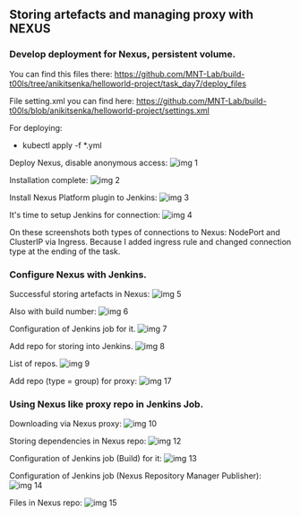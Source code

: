 ## Storing artefacts and managing proxy with NEXUS

### Develop deployment for Nexus, persistent volume.
You can find this files there:
https://github.com/MNT-Lab/build-t00ls/tree/anikitsenka/helloworld-project/task_day7/deploy_files

File setting.xml you can find here:
https://github.com/MNT-Lab/build-t00ls/blob/anikitsenka/helloworld-project/settings.xml

For deploying:
- kubectl apply -f *.yml

Deploy Nexus, disable anonymous access:
![img 1](./images/1.png)

Installation complete:
![img 2](./images/2.png)

Install Nexus Platform plugin to Jenkins:
![img 3](./images/3.png)

It's time to setup Jenkins for connection:
![img 4](./images/4.png)

On these screenshots both types of connections to Nexus: NodePort and ClusterIP via Ingress.
Because I added ingress rule and changed connection type at the ending of the task.

### Configure Nexus with Jenkins.
Successful storing artefacts in Nexus:
![img 5](./images/5.png)

Also with build number:
![img 6](./images/6.png)

Configuration of Jenkins job for it.
![img 7](./images/7.png)

Add repo for storing into Jenkins. 
![img 8](./images/8.png)

List of repos.
![img 9](./images/9.png)

Add repo (type = group) for proxy:
![img 17](./images/17.png)

### Using Nexus like proxy repo in Jenkins Job.
Downloading via Nexus proxy:
![img 10](./images/10.png)

Storing dependencies in Nexus repo:
![img 12](./images/12.png)

Configuration of Jenkins job (Build) for it:
![img 13](./images/13.png)

Configuration of Jenkins job (Nexus Repository Manager Publisher):
![img 14](./images/14.png)

Files in Nexus repo:
![img 15](./images/15.png)
